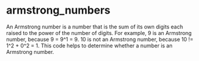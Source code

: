 # armstrong_numbers
 An Armstrong number is a number that is the sum of its own digits each raised to the power of the number of digits. For example, 9 is an Armstrong number, because 9 = 9^1 = 9. 10 is not an Armstrong number, because 10 != 1^2 + 0^2 = 1. This code helps to determine whether a number is an Armstrong number.
